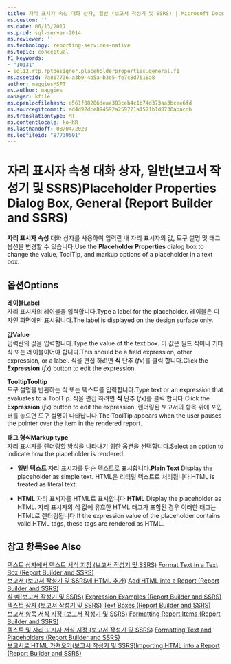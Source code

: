 ```yaml
---
title: 자리 표시자 속성 대화 상자, 일반 (보고서 작성기 및 SSRS) | Microsoft Docs
ms.custom: ''
ms.date: 06/13/2017
ms.prod: sql-server-2014
ms.reviewer: ''
ms.technology: reporting-services-native
ms.topic: conceptual
f1_keywords:
- "10131"
- sql12.rtp.rptdesigner.placeholderproperties.general.f1
ms.assetid: 7a867736-a3b0-4b5a-b3e5-fe7c8d7618a8
author: maggiesMSFT
ms.author: maggies
manager: kfile
ms.openlocfilehash: e561f08206deae383ceb4c1b74d373aa3bcee6fd
ms.sourcegitcommit: ad4d92dce894592a259721a1571b1d8736abacdb
ms.translationtype: MT
ms.contentlocale: ko-KR
ms.lasthandoff: 08/04/2020
ms.locfileid: "87739501"
---
```

# <a name="placeholder-properties-dialog-box-general-report-builder-and-ssrs"></a><span data-ttu-id="9356a-102">자리 표시자 속성 대화 상자, 일반(보고서 작성기 및 SSRS)</span><span class="sxs-lookup"><span data-stu-id="9356a-102">Placeholder Properties Dialog Box, General (Report Builder and SSRS)</span></span>
  <span data-ttu-id="9356a-103">**자리 표시자 속성** 대화 상자를 사용하여 입력란 내 자리 표시자의 값, 도구 설명 및 태그 옵션을 변경할 수 있습니다.</span><span class="sxs-lookup"><span data-stu-id="9356a-103">Use the **Placeholder Properties** dialog box to change the value, ToolTip, and markup options of a placeholder in a text box.</span></span>  
  
## <a name="options"></a><span data-ttu-id="9356a-104">옵션</span><span class="sxs-lookup"><span data-stu-id="9356a-104">Options</span></span>  
 <span data-ttu-id="9356a-105">**레이블**</span><span class="sxs-lookup"><span data-stu-id="9356a-105">**Label**</span></span>  
 <span data-ttu-id="9356a-106">자리 표시자의 레이블을 입력합니다.</span><span class="sxs-lookup"><span data-stu-id="9356a-106">Type a label for the placeholder.</span></span> <span data-ttu-id="9356a-107">레이블은 디자인 화면에만 표시됩니다.</span><span class="sxs-lookup"><span data-stu-id="9356a-107">The label is displayed on the design surface only.</span></span>  
  
 <span data-ttu-id="9356a-108">**값**</span><span class="sxs-lookup"><span data-stu-id="9356a-108">**Value**</span></span>  
 <span data-ttu-id="9356a-109">입력란의 값을 입력합니다.</span><span class="sxs-lookup"><span data-stu-id="9356a-109">Type the value of the text box.</span></span> <span data-ttu-id="9356a-110">이 값은 필드 식이나 기타 식 또는 레이블이어야 합니다.</span><span class="sxs-lookup"><span data-stu-id="9356a-110">This should be a field expression, other expression, or a label.</span></span> <span data-ttu-id="9356a-111">식을 편집 하려면 **식** 단추 (*fx*)를 클릭 합니다.</span><span class="sxs-lookup"><span data-stu-id="9356a-111">Click the **Expression** (*fx*) button to edit the expression.</span></span>  
  
 <span data-ttu-id="9356a-112">**Tooltip**</span><span class="sxs-lookup"><span data-stu-id="9356a-112">**Tooltip**</span></span>  
 <span data-ttu-id="9356a-113">도구 설명을 반환하는 식 또는 텍스트를 입력합니다.</span><span class="sxs-lookup"><span data-stu-id="9356a-113">Type text or an expression that evaluates to a ToolTip.</span></span> <span data-ttu-id="9356a-114">식을 편집 하려면 **식** 단추 (*fx*)를 클릭 합니다.</span><span class="sxs-lookup"><span data-stu-id="9356a-114">Click the **Expression** (*fx*) button to edit the expression.</span></span> <span data-ttu-id="9356a-115">렌더링된 보고서의 항목 위에 포인터를 놓으면 도구 설명이 나타납니다.</span><span class="sxs-lookup"><span data-stu-id="9356a-115">The ToolTip appears when the user pauses the pointer over the item in the rendered report.</span></span>  
  
 <span data-ttu-id="9356a-116">**태그 형식**</span><span class="sxs-lookup"><span data-stu-id="9356a-116">**Markup type**</span></span>  
 <span data-ttu-id="9356a-117">자리 표시자를 렌더링할 방식을 나타내기 위한 옵션을 선택합니다.</span><span class="sxs-lookup"><span data-stu-id="9356a-117">Select an option to indicate how the placeholder is rendered.</span></span>  
  
-   <span data-ttu-id="9356a-118">**일반 텍스트** 자리 표시자를 단순 텍스트로 표시합니다.</span><span class="sxs-lookup"><span data-stu-id="9356a-118">**Plain Text** Display the placeholder as simple text.</span></span> <span data-ttu-id="9356a-119">HTML은 리터럴 텍스트로 처리됩니다.</span><span class="sxs-lookup"><span data-stu-id="9356a-119">HTML is treated as literal text.</span></span>  
  
-   <span data-ttu-id="9356a-120">**HTML**  자리 표시자를 HTML로 표시합니다.</span><span class="sxs-lookup"><span data-stu-id="9356a-120">**HTML**  Display the placeholder as HTML.</span></span> <span data-ttu-id="9356a-121">자리 표시자의 식 값에 유효한 HTML 태그가 포함된 경우 이러한 태그는 HTML로 렌더링됩니다.</span><span class="sxs-lookup"><span data-stu-id="9356a-121">If the expression value of the placeholder contains valid HTML tags, these tags are rendered as HTML.</span></span>  
  
## <a name="see-also"></a><span data-ttu-id="9356a-122">참고 항목</span><span class="sxs-lookup"><span data-stu-id="9356a-122">See Also</span></span>  
 <span data-ttu-id="9356a-123">[텍스트 상자에서 텍스트 서식 지정 &#40;보고서 작성기 및 SSRS&#41;](report-design/format-text-in-a-text-box-report-builder-and-ssrs.md) </span><span class="sxs-lookup"><span data-stu-id="9356a-123">[Format Text in a Text Box &#40;Report Builder and SSRS&#41;](report-design/format-text-in-a-text-box-report-builder-and-ssrs.md) </span></span>  
 <span data-ttu-id="9356a-124">[보고서 &#40;보고서 작성기 및 SSRS에 HTML 추가&#41;](report-design/add-html-into-a-report-report-builder-and-ssrs.md) </span><span class="sxs-lookup"><span data-stu-id="9356a-124">[Add HTML into a Report &#40;Report Builder and SSRS&#41;](report-design/add-html-into-a-report-report-builder-and-ssrs.md) </span></span>  
 <span data-ttu-id="9356a-125">[식 예&#40;보고서 작성기 및 SSRS&#41;](report-design/expression-examples-report-builder-and-ssrs.md) </span><span class="sxs-lookup"><span data-stu-id="9356a-125">[Expression Examples &#40;Report Builder and SSRS&#41;](report-design/expression-examples-report-builder-and-ssrs.md) </span></span>  
 <span data-ttu-id="9356a-126">[텍스트 상자 &#40;보고서 작성기 및 SSRS&#41;](report-design/text-boxes-report-builder-and-ssrs.md) </span><span class="sxs-lookup"><span data-stu-id="9356a-126">[Text Boxes &#40;Report Builder and SSRS&#41;](report-design/text-boxes-report-builder-and-ssrs.md) </span></span>  
 <span data-ttu-id="9356a-127">[보고서 항목 서식 지정 &#40;보고서 작성기 및 SSRS&#41;](report-design/formatting-report-items-report-builder-and-ssrs.md) </span><span class="sxs-lookup"><span data-stu-id="9356a-127">[Formatting Report Items &#40;Report Builder and SSRS&#41;](report-design/formatting-report-items-report-builder-and-ssrs.md) </span></span>  
 <span data-ttu-id="9356a-128">[텍스트 및 자리 표시자 서식 지정 &#40;보고서 작성기 및 SSRS&#41;](report-design/formatting-text-and-placeholders-report-builder-and-ssrs.md) </span><span class="sxs-lookup"><span data-stu-id="9356a-128">[Formatting Text and Placeholders &#40;Report Builder and SSRS&#41;](report-design/formatting-text-and-placeholders-report-builder-and-ssrs.md) </span></span>  
 [<span data-ttu-id="9356a-129">보고서로 HTML 가져오기&#40;보고서 작성기 및 SSRS&#41;</span><span class="sxs-lookup"><span data-stu-id="9356a-129">Importing HTML into a Report &#40;Report Builder and SSRS&#41;</span></span>](report-design/importing-html-into-a-report-report-builder-and-ssrs.md)  
  
  
